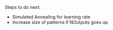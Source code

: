Steps to do next:
* Simulated Annealing for learning rate
* Increase size of patterns if NOutputs goes up
